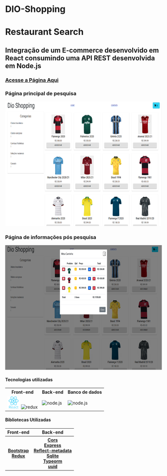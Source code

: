# DIO-Shopping

# Restaurant Search
  <h2>Integração de um E-commerce desenvolvido em React consumindo uma API REST desenvolvida em Node.js</h2>
  <h3><a href="https://dioshopping.netlify.app" target="_blank" rel="noreferrer">Acesse a Página Aqui</a></h3>
  <h3>Página principal de pesquisa</h3>
    <img alt="paginaWeb" width="800" height="400" src="https://github.com/RenatoAlbuquerque/DIO-Shopping/blob/main/img_readme/home.PNG?raw=true">
  <h3>Página de informações pós pesquisa</h3>
    <img alt="paginaWeb" width="800" height="400" src="https://github.com/RenatoAlbuquerque/DIO-Shopping/blob/main/img_readme/cart.PNG?raw=true">

  <h4>Tecnologias utilizadas</h4>
  
  <table>
    <tr>
    <th>Front-end</th>
    <th>Back-end</th>
    <th>Banco de dados</th>
    </tr>
    <tr>
    <td>
      <img alt="react" width="40" height="40" src="https://raw.githubusercontent.com/devicons/devicon/master/icons/react/react-original-wordmark.svg">
      <img alt="redux" width="40" height="40" src="https://cdn.jsdelivr.net/gh/devicons/devicon/icons/redux/redux-original.svg" />
    </td>
    <td><img alt="node.js" width="40" height="40" src="https://cdn.jsdelivr.net/gh/devicons/devicon/icons/nodejs/nodejs-original.svg"></td>
    <td> <img alt="node.js" width="60" height="30" src="https://upload.wikimedia.org/wikipedia/commons/thumb/3/38/SQLite370.svg/300px-SQLite370.svg.png"></td>
    </tr>
   </table>
  
  <h4>Bibliotecas Utilizadas</h4>
  
  <table>
    <tr>
    <th>Front-end</th>
    <th>Back-end</th>
    </tr>
    
<tr>
    <th><a href="https://getbootstrap.com" target="_blank" rel="external">Bootstrap</a></br><a href="https://redux.js.org" target="_blank" rel="external">Redux</a></br></th>
    <th>
      <a href="https://www.npmjs.com/package/cors" target="_blank" rel="external">Cors</a></br><a href="https://www.npmjs.com/package/express" target="_blank" rel="external">Express</a></br>
      <a href="https://www.npmjs.com/package/reflect-metadata" target="_blank" rel="external">Reflect-metadata</a></br><a href="https://www.npmjs.com/package/sqlite3" target="_blank" rel="external">Sqlite</a></br>
       <a href="https://typeorm.io/#/using-ormconfig" target="_blank" rel="external">Typeorm</a></br><a href="https://www.npmjs.com/package/uuid" target="_blank" rel="external">uuid</a></br>
    </th>
    </tr>
   </table>
  
  




